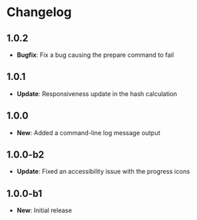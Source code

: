 # Changelog

## 1.0.2

* **Bugfix**: Fix a bug causing the prepare command to fail

## 1.0.1

* **Update**: Responsiveness update in the hash calculation

## 1.0.0

* **New**: Added a command-line log message output

## 1.0.0-b2

* **Update**: Fixed an accessibility issue with the progress icons

## 1.0.0-b1

* **New**: Initial release
